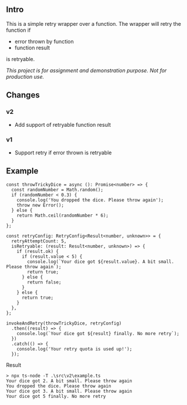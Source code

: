 ## Intro

This is a simple retry wrapper over a function. The wrapper will retry the function if
  - error thrown by function
  - function result
  
is retryable.

_This project is for assignment and demonstration purpose. Not for production use._

## Changes

### v2

* Add support of retryable function result

### v1

* Support retry if error thrown is retryable

## Example

```
const throwTrickyDice = async (): Promise<number> => {
  const randomNumber = Math.random();
  if (randomNumber < 0.3) {
    console.log('You dropped the dice. Please throw again');
    throw new Error();
  } else {
    return Math.ceil(randomNumber * 6);
  }
};

const retryConfig: RetryConfig<Result<number, unknown>> = {
  retryAttemptCount: 5,
  isRetryable: (result: Result<number, unknown>) => {
    if (result.ok) {
      if (result.value < 5) {
        console.log(`Your dice got ${result.value}. A bit small. Please throw again`);
        return true;
      } else {
        return false;
      }
    } else {
      return true;
    }
  },
};

invokeAndRetry(throwTrickyDice, retryConfig)
  .then((result) => {
    console.log(`Your dice got ${result} finally. No more retry`);
  })
  .catch(() => {
    console.log('Your retry quota is used up!');
  });
```

Result

```
> npx ts-node -T .\src\v2\example.ts
Your dice got 2. A bit small. Please throw again
You dropped the dice. Please throw again
Your dice got 3. A bit small. Please throw again
Your dice got 5 finally. No more retry
```
